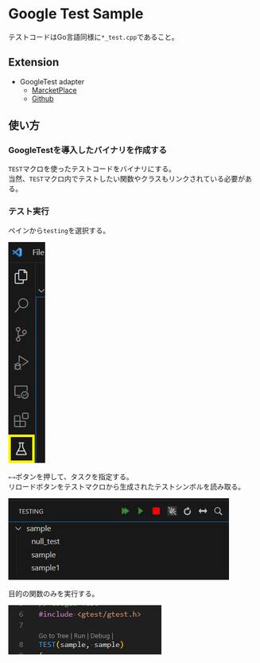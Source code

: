 # Google Test Sample

テストコードはGo言語同様に`*_test.cpp`であること。

## Extension

- GoogleTest adapter
  - [MarcketPlace](https://marketplace.visualstudio.com/items?itemName=DavidSchuldenfrei.gtest-adapter)
  - [Github](https://github.com/DavidSchuldenfrei/gtest-adapter)

## 使い方

### GoogleTestを導入したバイナリを作成する

`TEST`マクロを使ったテストコードをバイナリにする。  
当然、`TEST`マクロ内でテストしたい関数やクラスもリンクされている必要がある。

### テスト実行

ペインから`testing`を選択する。

![ペイン](./doc/image/pane.png)

`←→`ボタンを押して、タスクを指定する。  
リロードボタンをテストマクロから生成されたテストシンボルを読み取る。

![テスト一覧](./doc/image/test_list.png)

目的の関数のみを実行する。

![実行ツールチップ](./doc/image/exe_test.png)
